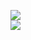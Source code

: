 [![](https://img.shields.io/badge/Made%20With-Github%20Spray-lightgrey.svg?style=for-the-badge&logo=github)](https://github.com/Annihil/github-spray#925)  
[![](https://i.imgur.com/2DrTn0Z.gif)](https://github.com/Annihil/github-spray)